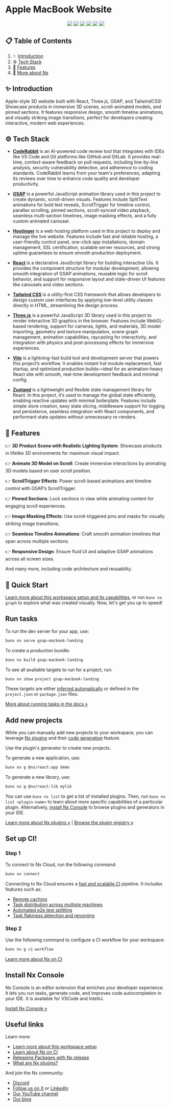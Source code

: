 # Apple MacBook Website

<div align="center">
    <img src="https://img.shields.io/badge/-React-58C4DC?style=for-the-badge&logo=React&logoColor=white" />
    <img src="https://img.shields.io/badge/-GSAP-88CE02?style=for-the-badge&logo=greensock&logoColor=white" />
    <img src="https://img.shields.io/badge/-Three.js-27136A?style=for-the-badge&logo=three.js&logoColor=white" />
    <img src="https://img.shields.io/badge/-Tailwind_CSS-38B2AC?style=for-the-badge&logo=tailwind-css&logoColor=white" />
    <img src="https://img.shields.io/badge/-CodeRabbit-FF6C37?style=for-the-badge&logo=visual-studio-code&logoColor=white" />
    <img src="https://img.shields.io/badge/-Hostinger-674CC4?style=for-the-badge&logo=hostinger&logoColor=white" />
</div>

## 📋 <a name="table">Table of Contents</a>

1. ✨ [Introduction](#introduction)
2. ⚙️ [Tech Stack](#tech-stack)
3. 🔋 [Features](#features)
4. 🤸 [More about Nx](#quick-start)

## <a name="introduction">✨ Introduction</a>

Apple-style 3D website built with React, Three.js, GSAP, and TailwindCSS! Showcase products in immersive 3D scenes, scroll-animated models, and pinned sections. It features responsive design, smooth timeline animations, and visually striking image transitions, perfect for developers creating interactive, modern web experiences.

## <a name="tech-stack">⚙️ Tech Stack</a>

- **[CodeRabbit](https://jsm.dev/mbook-coderabbit)** is an AI-powered code review tool that integrates with IDEs like VS Code and Git platforms like GitHub and GitLab. It provides real-time, context-aware feedback on pull requests, including line-by-line analysis, security vulnerability detection, and adherence to coding standards. CodeRabbit learns from your team's preferences, adapting its reviews over time to enhance code quality and developer productivity.

- **[GSAP](https://gsap.com/)** is a powerful JavaScript animation library used in this project to create dynamic, scroll-driven visuals. Features include SplitText animations for bold text reveals, ScrollTrigger for timeline control, parallax scrolling, pinned sections, scroll-synced video playback, seamless multi-section timelines, image masking effects, and a fully custom animated carousel.

- **[Hostinger](https://jsm.dev/mbook-hostinger)** is a web hosting platform used in this project to deploy and manage the live website. Features include fast and reliable hosting, a user-friendly control panel, one-click app installations, domain management, SSL certification, scalable server resources, and strong uptime guarantees to ensure smooth production deployment.

- **[React](https://react.dev/)** is a declarative JavaScript library for building interactive UIs. It provides the component structure for modular development, allowing smooth integration of GSAP animations, reusable logic for scroll behavior, and support for responsive layout and state-driven UI features like carousels and video sections.

- **[Tailwind CSS](https://tailwindcss.com/)** is a utility-first CSS framework that allows developers to design custom user interfaces by applying low-level utility classes directly in HTML, streamlining the design process.

- **[Three.js](https://threejs.org/)** is a powerful JavaScript 3D library used in this project to render interactive 3D graphics in the browser. Features include WebGL-based rendering, support for cameras, lights, and materials, 3D model importing, geometry and texture manipulation, scene graph management, animation capabilities, raycasting for interactivity, and integration with physics and post-processing effects for immersive experiences.

- **[Vite](https://vitejs.dev/)** is a lightning-fast build tool and development server that powers this project’s workflow. It enables instant hot module replacement, fast startup, and optimized production builds—ideal for an animation-heavy React site with smooth, real-time development feedback and minimal config.

- **[Zustand](https://zustand-demo.pmnd.rs/)** is a lightweight and flexible state management library for React. In this project, it’s used to manage the global state efficiently, enabling reactive updates with minimal boilerplate. Features include simple store creation, easy state slicing, middleware support for logging and persistence, seamless integration with React components, and performant state updates without unnecessary re-renders.

## <a name="features">🔋 Features</a>

👉 **3D Product Scene with Realistic Lighting System**: Showcase products in lifelike 3D environments for maximum visual impact.

👉 **Animate 3D Model on Scroll**: Create immersive interactions by animating 3D models based on user scroll position.

👉 **ScrollTrigger Effects**: Power scroll-based animations and timeline control with GSAP’s ScrollTrigger.

👉 **Pinned Sections**: Lock sections in view while animating content for engaging scroll experiences.

👉 **Image Masking Effects**: Use scroll-triggered pins and masks for visually striking image transitions.

👉 **Seamless Timeline Animations**: Craft smooth animation timelines that span across multiple sections.

👉 **Responsive Design**: Ensure fluid UI and adaptive GSAP animations across all screen sizes.

And many more, including code architecture and reusability.

## <a name="quick-start">🤸 Quick Start</a>

[Learn more about this workspace setup and its capabilities,](https://nx.dev/getting-started/tutorials/react-standalone-tutorial?utm_source=nx_project&utm_medium=readme&utm_campaign=nx_projects) or run `bunx nx graph` to explore what was created visually. Now, let's get you up to speed!

## Run tasks

To run the dev server for your app, use:

```sh
bunx nx serve gsap-macbook-landing
```

To create a production bundle:

```sh
bunx nx build gsap-macbook-landing
```

To see all available targets to run for a project, run:

```sh
bunx nx show project gsap-macbook-landing
```

These targets are either [inferred automatically](https://nx.dev/concepts/inferred-tasks?utm_source=nx_project&utm_medium=readme&utm_campaign=nx_projects) or defined in the `project.json` or `package.json` files.

[More about running tasks in the docs &raquo;](https://nx.dev/features/run-tasks?utm_source=nx_project&utm_medium=readme&utm_campaign=nx_projects)

## Add new projects

While you can manually add new projects to your workspace, you can leverage [Nx plugins](https://nx.dev/concepts/nx-plugins?utm_source=nx_project&utm_medium=readme&utm_campaign=nx_projects) and their [code generation](https://nx.dev/features/generate-code?utm_source=nx_project&utm_medium=readme&utm_campaign=nx_projects) feature.

Use the plugin's generator to create new projects.

To generate a new application, use:

```sh
bunx nx g @nx/react:app demo
```

To generate a new library, use:

```sh
bunx nx g @nx/react:lib mylib
```

You can use `bunx nx list` to get a list of installed plugins. Then, run `bunx nx list <plugin-name>` to learn about more specific capabilities of a particular plugin. Alternatively, [install Nx Console](https://nx.dev/getting-started/editor-setup?utm_source=nx_project&utm_medium=readme&utm_campaign=nx_projects) to browse plugins and generators in your IDE.

[Learn more about Nx plugins &raquo;](https://nx.dev/concepts/nx-plugins?utm_source=nx_project&utm_medium=readme&utm_campaign=nx_projects) | [Browse the plugin registry &raquo;](https://nx.dev/plugin-registry?utm_source=nx_project&utm_medium=readme&utm_campaign=nx_projects)

## Set up CI!

### Step 1

To connect to Nx Cloud, run the following command:

```sh
bunx nx connect
```

Connecting to Nx Cloud ensures a [fast and scalable CI](https://nx.dev/ci/intro/why-nx-cloud?utm_source=nx_project&utm_medium=readme&utm_campaign=nx_projects) pipeline. It includes features such as:

- [Remote caching](https://nx.dev/ci/features/remote-cache?utm_source=nx_project&utm_medium=readme&utm_campaign=nx_projects)
- [Task distribution across multiple machines](https://nx.dev/ci/features/distribute-task-execution?utm_source=nx_project&utm_medium=readme&utm_campaign=nx_projects)
- [Automated e2e test splitting](https://nx.dev/ci/features/split-e2e-tasks?utm_source=nx_project&utm_medium=readme&utm_campaign=nx_projects)
- [Task flakiness detection and rerunning](https://nx.dev/ci/features/flaky-tasks?utm_source=nx_project&utm_medium=readme&utm_campaign=nx_projects)

### Step 2

Use the following command to configure a CI workflow for your workspace:

```sh
bunx nx g ci-workflow
```

[Learn more about Nx on CI](https://nx.dev/ci/intro/ci-with-nx#ready-get-started-with-your-provider?utm_source=nx_project&utm_medium=readme&utm_campaign=nx_projects)

## Install Nx Console

Nx Console is an editor extension that enriches your developer experience. It lets you run tasks, generate code, and improves code autocompletion in your IDE. It is available for VSCode and IntelliJ.

[Install Nx Console &raquo;](https://nx.dev/getting-started/editor-setup?utm_source=nx_project&utm_medium=readme&utm_campaign=nx_projects)

## Useful links

Learn more:

- [Learn more about this workspace setup](https://nx.dev/getting-started/tutorials/react-standalone-tutorial?utm_source=nx_project&utm_medium=readme&utm_campaign=nx_projects)
- [Learn about Nx on CI](https://nx.dev/ci/intro/ci-with-nx?utm_source=nx_project&utm_medium=readme&utm_campaign=nx_projects)
- [Releasing Packages with Nx release](https://nx.dev/features/manage-releases?utm_source=nx_project&utm_medium=readme&utm_campaign=nx_projects)
- [What are Nx plugins?](https://nx.dev/concepts/nx-plugins?utm_source=nx_project&utm_medium=readme&utm_campaign=nx_projects)

And join the Nx community:

- [Discord](https://go.nx.dev/community)
- [Follow us on X](https://twitter.com/nxdevtools) or [LinkedIn](https://www.linkedin.com/company/nrwl)
- [Our YouTube channel](https://www.youtube.com/@nxdevtools)
- [Our blog](https://nx.dev/blog?utm_source=nx_project&utm_medium=readme&utm_campaign=nx_projects)
